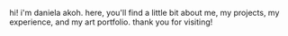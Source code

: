 hi! i'm daniela akoh. here, you'll find a little bit about me, my projects, my experience, and my art portfolio. thank you for visiting!
